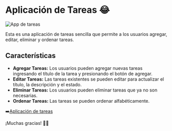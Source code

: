 # Aplicación de Tareas 😂

![App de tareas](c:\Users\rebec\Downloads\app-de-tareas.png)

Esta es una aplicación de tareas sencilla que permite a los usuarios agregar, editar, eliminar y ordenar tareas.

## Características

-   **Agregar Tareas:** Los usuarios pueden agregar nuevas tareas ingresando el título de la tarea y presionando el botón de agregar.
-   **Editar Tareas:** Las tareas existentes se pueden editar para actualizar el título, la descripción y el estado.
-   **Eliminar Tareas:** Los usuarios pueden eliminar tareas que ya no son necesarias.
-   **Ordenar Tareas:** Las tareas se pueden ordenar alfabéticamente.

➡️[Aplicación de tareas](https://rebecasalas.github.io/App-de-tareas/)

¡Muchas gracias! 👏🏻
